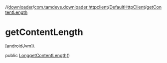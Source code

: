 //[downloader](../../../index.md)/[com.tamdevs.downloader.httpclient](../index.md)/[DefaultHttpClient](index.md)/[getContentLength](get-content-length.md)

# getContentLength

[androidJvm]\

public [Long](https://developer.android.com/reference/kotlin/java/lang/Long.html)[getContentLength](get-content-length.md)()
